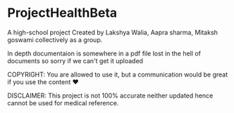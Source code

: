 # ProjectHealthBeta

A high-school project
Created by Lakshya Walia, Aapra sharma, Mitaksh goswami collectively as a group.

In depth documentaion is somewhere in a pdf file lost in the hell of documents so sorry if we can't get it uploaded 

COPYRIGHT: You are allowed to use it, but a communication would be great if you use the content ❤️

DISCLAIMER: This project is not 100% accurate neither updated hence cannot be used for medical reference.
